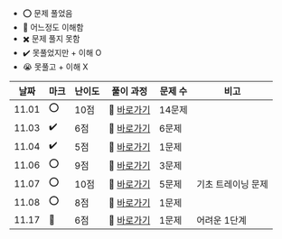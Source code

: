 - ⭕ 문제 풀었음
- 🔺 어느정도 이해함
- ✖️ 문제 풀지 못함
- ✔️ 못풀었지만 + 이해 O
- 😭 못풀고 + 이해 X

  
| 날짜  |  마크 | 난이도 | 풀이 과정                                                                                                | 문제 수 |  비고 |
| ----- |  ---- | ------ | -------------------------------------------------------------------------------------------------------- | ------- |-------|
| 11.01 | ⭕   | 10점   | 💨 [바로가기](https://velog.io/@jominuk1025/11.01)                                                        | 14문제  ||
| 11.03 | ✔️   | 6점    | 💨 [바로가기](https://velog.io/@jominuk1025/11.03)                                                        | 6문제   ||
| 11.04 | ✔️   | 5점    | 💨 [바로가기](https://velog.io/@jominuk1025/11.04)                                                        | 1문제   ||
| 11.06 | ⭕   | 9점    | 💨 [바로가기](https://velog.io/@jominuk1025/11.06)                                                        | 3문제   ||
| 11.07 | ⭕   | 10점   | 💨 [바로가기](https://velog.io/@jominuk1025/11.07)                                                        | 5문제   | 기초 트레이닝 문제 |
| 11.08 | ⭕   | 8점    | 💨 [바로가기](https://velog.io/@jominuk1025/11.08)                                                        | 1문제   ||
| 11.17 | 🔺   | 6점    | 💨 [바로가기](https://velog.io/@jominuk1025/11.17)                                                        | 1문제   | 어려운 1단계|
